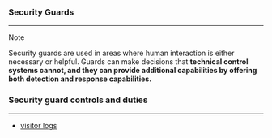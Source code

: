 ### Security Guards  
---
>[!note]
>Security guards are used in areas where human interaction is either necessary or helpful. Guards can make decisions that **technical control systems cannot, and they can provide additional capabilities by offering both detection and response capabilities.**

### Security guard controls and duties 
---
- [visitor logs](visitor%20logs.md)